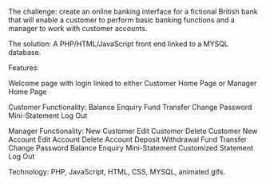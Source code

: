 The challenge: create an online banking interface for a fictional British bank that will enable a customer to perform basic banking functions and a manager to work with customer accounts.

The solution: A PHP/HTML/JavaScript front end linked to a MYSQL database.

Features:

Welcome page with login  linked to either Customer Home Page or Manager Home Page

Customer Functionality:
    Balance Enquiry
    Fund Transfer
    Change Password
    Mini-Statement
    Log Out

Manager Functionality:
    New Customer
    Edit Customer
    Delete Customer
    New Account
    Edit Account
    Delete Account
    Deposit
    Withdrawal
    Fund Transfer
    Change Password
    Balance Enquiry
    Mini-Statement
    Customized Statement
    Log Out

Technology: PHP, JavaScript, HTML, CSS, MYSQL, animated gifs.
